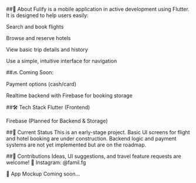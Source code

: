 ##📱 About
Fulify is a mobile application in active development using Flutter. It is designed to help users easily:

Search and book flights

Browse and reserve hotels

View basic trip details and history

Use a simple, intuitive interface for navigation

##🔜 Coming Soon:

Payment options (cash/card)

Realtime backend with Firebase for booking storage

##🛠️ Tech Stack
Flutter (Frontend)

Firebase (Planned for Backend & Storage)

##🚧 Current Status
This is an early-stage project.
Basic UI screens for flight and hotel booking are under construction. Backend logic and payment systems are not yet implemented but are on the roadmap.

##🤝 Contributions
Ideas, UI suggestions, and travel feature requests are welcome!
📩 Instagram: @famil.fg

📸 App Mockup
Coming soon…
